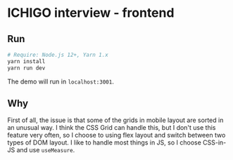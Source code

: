 # ICHIGO interview - frontend

## Run
```bash
# Require: Node.js 12+, Yarn 1.x
yarn install
yarn run dev
```
The demo will run in `localhost:3001`.

## Why
First of all, the issue is that some of the grids in mobile layout are sorted in an unusual way. 
I think the CSS Grid can handle this, but I don't use this feature very often, so I choose to using flex layout and switch between two types of DOM layout. 
I like to handle most things in JS, so I choose CSS-in-JS and use `useMeasure`.

